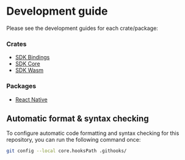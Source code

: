# Development guide
Please see the development guides for each crate/package:

### Crates
* [SDK Bindings](lib/bindings/DEVELOPMENT.md)
* [SDK Core](lib/core/DEVELOPMENT.md)
* [SDK Wasm](lib/wasm/DEVELOPMENT.md)

### Packages
* [React Native](packages/react-native/DEVELOPMENT.md)

## Automatic format & syntax checking
To configure automatic code formatting and syntax checking for this repository, you can run the following command once:
```bash
git config --local core.hooksPath .githooks/
```
